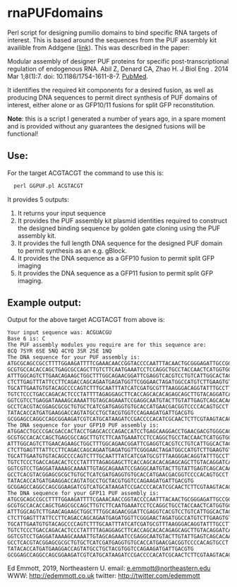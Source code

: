 # rnaPUFdomains
Perl script for designing pumilio domains to bind specific RNA targets of interest. This is based around the sequences from the PUF assembly kit availible from Addgene ([link](https://www.addgene.org/kits/puf-assembly-kit/)). This was described in the paper:

Modular assembly of designer PUF proteins for specific post-transcriptional regulation of endogenous RNA. Abil Z, Denard CA, Zhao H. J Biol Eng . 2014 Mar 1;8(1):7. doi: 10.1186/1754-1611-8-7. [PubMed](https://www.ncbi.nlm.nih.gov/pubmed/24581042).

It identifies the required kit components for a desired fusion, as well as producing DNA sequences to permit direct synthesis of PUF domains of interest, either alone or as GFP10/11 fusions for split GFP reconstitution.

**Note**: this is a script I generated a number of years ago, in a spare moment and is provided without any guarantees the designed fusions will be functional!

## Use:
For the target ACGTACGT the command to use this is:
```perl
  perl GGPUF.pl ACGTACGT
```

It provides 5 outputs:
1. It returns your input sequence
2. It provides the PUF assembly kit plasmid identities required to construct the designed binding sequence by golden gate cloning using the PUF assembly kit.
3. It provides the full length DNA sequence for the designed PUF domain to permit synthesis as an e.g. gBlock.
4. It provides the DNA sequence as a GFP10 fusion to permit split GFP imaging
5. It provides the DNA sequence as a GFP11 fusion to permit split GFP imaging.

## Example output:
Output for the above target ACGTACGT from above is:
```
Your input sequence was: ACGUACGU
Base 6 is: C
The PUF assembly modules you require are for this sequence are:
8CQ 7SYR 6SE 5NQ 4CYQ 3SR 2SE 1NQ
The DNA sequence for your PUF assembly is: 
ATGCGCAGCCGCCTTTTGGAAGATTTTCGAAACAACCGGTACCCCAATTTACAACTGCGGGAGATTGCCGGACATATAATGGAATTTTCCCAAGACCAGCATGGGAACAGATTCATTCAGCTGAAACTGGA
GCGTGCCACACCAGCTGAGCGCCAGCTTGTCTTCAATGAAATCCTCCAGGCTGCCTACCAACTCATGGTGGATGTGTTTGGTAGTTACGTCATTGAGAAGTTCTTTGA
ATTTGGCAGTCTTGAACAGAAGCTGGCTTTGGCAGAACGGATTCGAGGTCACGTCCTGTCATTGGCACTACAGATGTATGGCTCCCGTGTTATCCGCAAAG
CTCTTGAGTTTATTCCTTCAGACCAGCAGAATGAGATGGTTCGGGAACTAGATGGCCATGTCTTGAAGTGTGTGAAAGATCAGAATGGCTGTTACGTGGTTCAGAAA
TGCATTGAATGTGTACAGCCCCAGTCTTTGCAATTTATCATCGATGCGTTTAAGGGACAGGTATTTGCCTTATCCACACATCCTTATGGCAACCGAGTGATTCAGAGAATCCTGGAGCAC
TGTCTCCCTGACCAGACACTCCCTATTTTAGAGGAGCTTCACCAGCACACAGAGCAGCTTGTACAGGATCAATATGGAAGTTATGTAATCGAACATGTACTGGAGCAC
GGTCGTCCTGAGGATAAAAGCAAAATTGTAGCAGAAATCCGAGGCAATGTACTTGTATTGAGTCAGCACAAATTTGCAAGCTATGTTGTGCGCAAGTGTGTTACTCAC
GCCTCACGTACGGAGCGCGCTGTGCTCATCGATGAGGTGTGCACCATGAACGACGGTCCCCACAGTGCCT
TATACACCATGATGAAGGACCAGTATGCCTGCTACGTGGTCCAGAAGATGATTGACGTG
GCGGAGCCAGGCCAGCGGAAGATCGTCATGCATAAGATCCGACCCCACATCGCAACTCTTCGTAAGTACACCTATGGCAAGCACATTCTGGCCAAGCTGGAGAAGTACTACATGAAGAACGGTGTTGACTTAGGGTAA
The DNA sequence for your GFP10 PUF assembly is: 
ATGGACCTGCCCGACGACCACTACCTGAGCACCCAGACCATCCTGAGCAAGGACCTGAACGACGTGGGCAGCGGCGGCGGCAGCCACATGCGCAGCCGCCTTTTGGAAGATTTTCGAAACAACCGGTACCCCAATTTACAACTGCGGGAGATTGCCGGACATATAATGGAATTTTCCCAAGACCAGCATGGGAACAGATTCATTCAGCTGAAACTGGA
GCGTGCCACACCAGCTGAGCGCCAGCTTGTCTTCAATGAAATCCTCCAGGCTGCCTACCAACTCATGGTGGATGTGTTTGGTAGTTACGTCATTGAGAAGTTCTTTGA
ATTTGGCAGTCTTGAACAGAAGCTGGCTTTGGCAGAACGGATTCGAGGTCACGTCCTGTCATTGGCACTACAGATGTATGGCTCCCGTGTTATCCGCAAAG
CTCTTGAGTTTATTCCTTCAGACCAGCAGAATGAGATGGTTCGGGAACTAGATGGCCATGTCTTGAAGTGTGTGAAAGATCAGAATGGCTGTTACGTGGTTCAGAAA
TGCATTGAATGTGTACAGCCCCAGTCTTTGCAATTTATCATCGATGCGTTTAAGGGACAGGTATTTGCCTTATCCACACATCCTTATGGCAACCGAGTGATTCAGAGAATCCTGGAGCAC
TGTCTCCCTGACCAGACACTCCCTATTTTAGAGGAGCTTCACCAGCACACAGAGCAGCTTGTACAGGATCAATATGGAAGTTATGTAATCGAACATGTACTGGAGCAC
GGTCGTCCTGAGGATAAAAGCAAAATTGTAGCAGAAATCCGAGGCAATGTACTTGTATTGAGTCAGCACAAATTTGCAAGCTATGTTGTGCGCAAGTGTGTTACTCAC
GCCTCACGTACGGAGCGCGCTGTGCTCATCGATGAGGTGTGCACCATGAACGACGGTCCCCACAGTGCCT
TATACACCATGATGAAGGACCAGTATGCCTGCTACGTGGTCCAGAAGATGATTGACGTG
GCGGAGCCAGGCCAGCGGAAGATCGTCATGCATAAGATCCGACCCCACATCGCAACTCTTCGTAAGTACACCTATGGCAAGCACATTCTGGCCAAGCTGGAGAAGTACTACATGAAGAACGGTGTTGACTTAGGGTAA
The DNA sequence for your GFP11 PUF assembly is: 
ATGCGCAGCCGCCTTTTGGAAGATTTTCGAAACAACCGGTACCCCAATTTACAACTGCGGGAGATTGCCGGACATATAATGGAATTTTCCCAAGACCAGCATGGGAACAGATTCATTCAGCTGAAACTGGA
GCGTGCCACACCAGCTGAGCGCCAGCTTGTCTTCAATGAAATCCTCCAGGCTGCCTACCAACTCATGGTGGATGTGTTTGGTAGTTACGTCATTGAGAAGTTCTTTGA
ATTTGGCAGTCTTGAACAGAAGCTGGCTTTGGCAGAACGGATTCGAGGTCACGTCCTGTCATTGGCACTACAGATGTATGGCTCCCGTGTTATCCGCAAAG
CTCTTGAGTTTATTCCTTCAGACCAGCAGAATGAGATGGTTCGGGAACTAGATGGCCATGTCTTGAAGTGTGTGAAAGATCAGAATGGCTGTTACGTGGTTCAGAAA
TGCATTGAATGTGTACAGCCCCAGTCTTTGCAATTTATCATCGATGCGTTTAAGGGACAGGTATTTGCCTTATCCACACATCCTTATGGCAACCGAGTGATTCAGAGAATCCTGGAGCAC
TGTCTCCCTGACCAGACACTCCCTATTTTAGAGGAGCTTCACCAGCACACAGAGCAGCTTGTACAGGATCAATATGGAAGTTATGTAATCGAACATGTACTGGAGCAC
GGTCGTCCTGAGGATAAAAGCAAAATTGTAGCAGAAATCCGAGGCAATGTACTTGTATTGAGTCAGCACAAATTTGCAAGCTATGTTGTGCGCAAGTGTGTTACTCAC
GCCTCACGTACGGAGCGCGCTGTGCTCATCGATGAGGTGTGCACCATGAACGACGGTCCCCACAGTGCCT
TATACACCATGATGAAGGACCAGTATGCCTGCTACGTGGTCCAGAAGATGATTGACGTG
GCGGAGCCAGGCCAGCGGAAGATCGTCATGCATAAGATCCGACCCCACATCGCAACTCTTCGTAAGTACACCTATGGCAAGCACATTCTGGCCAAGCTGGAGAAGTACTACATGAAGAACGGTGTTGACTTAGGGGGCAGCGGCGGCGGCAGCGGCGGCGGCAGCGAGAAGAGAGACCACATGGTGCTGCTGGAGTACGTGACCGCCGCCGGCATCACCGACGCCAGCTAA
```


Ed Emmott, 2019, Northeastern U.
email: e.emmott@northeastern.edu
WWW: http://edemmott.co.uk
twitter: http://twitter.com/edemmott
